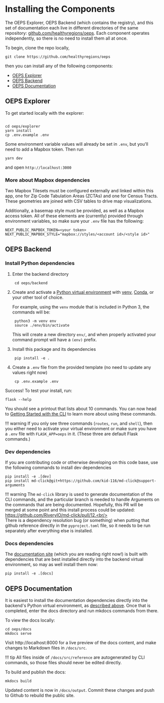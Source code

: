 # Installing the Components

The OEPS Explorer, OEPS Backend (which contains the registry), and this set of documentation each live in different directories of the same repository: [github.com/healthyregions/oeps](https://github.com/healthyregions/oeps). Each component operates independently, so there is no need to install them all at once.


To begin, clone the repo locally,

```shell
git clone https://github.com/healthyregions/oeps
```

then you can install any of the following components:

- [OEPS Explorer](#oeps-explorer)
- [OEPS Backend](#oeps-backend)
- [OEPS Documentation](#oeps-documentation)

## OEPS Explorer

To get started locally with the explorer:

```

cd oeps/explorer
yarn install
cp .env.example .env
```

Some environment variable values will already be set in `.env`, but you'll need to add a Mapbox token. Then run

```
yarn dev
```

and open `http://localhost:3000`

### More about Mapbox dependencies

Two Mapbox Tilesets must be configured externally and linked within this app, one for Zip Code Tabulation Areas (ZCTAs) and one for Census Tracts. These geometries are joined with CSV tables to drive map visualizations.

Additionally, a basemap style must be provided, as well as a Mapbox access token. All of these elements are (currently) provided through environment variables, so make sure your `.env` file has the following:

```
NEXT_PUBLIC_MAPBOX_TOKEN=<your token>
NEXT_PUBLIC_MAPBOX_STYLE="mapbox://styles/<account id>/<style id>"
```

## OEPS Backend

### Install Python dependencies

1. Enter the backend directory

        cd oeps/backend

2. Create and activate a [Python virtual environment](https://realpython.com/python-virtual-environments-a-primer/) with [venv](https://docs.python.org/3/library/venv.html), [Conda](https://docs.conda.io/projects/conda/en/latest/user-guide/install/index.html), or your other tool of choice.

    For example, using the `venv` module that is included in Python 3, the commands will be:

        python3 -m venv env
        source ./env/bin/activate

    This will create a new directory `env/`, and when properly activated your command prompt will have a `(env)` prefix.

3. Install this package and its dependencies

        pip install -e .

4. Create a `.env` file from the provided template (no need to update any values right now)

        cp .env.example .env

Success! To test your install, run:

```shell
flask --help
```

You should see a printout that lists about 10 commands. You can now head to [Getting Started with the CLI](./getting-started-with-cli.md) to learn more about using these commands.

!!! warning
    If you only see three commands (`routes`, `run`, and `shell`), then you either need to activate your virtual environment or make sure you have a `.env` file with `FLASK_APP=oeps` in it. (These three are default Flask commands.)


### Dev dependencies

If you are contributing code or otherwise developing on this code base, use the following commands to install dev dependencies

```shell
pip install -e .[dev]
pip install md-click@git+https://github.com/kid-116/md-click@support-arguments
```

!!! warning
    The `md-click` library is used to generate documentation of the CLI commands, and the particular branch is needed to handle Arguments on the commands that are being documented. Hopefully, this PR will be merged at some point and this install process could be updated: https://github.com/RiveryIO/md-click/pull/12.<br/><br/>There is a dependency resolution bug (or something) when putting that github reference directly in the `pyproject.toml` file, so it needs to be run separately after everything else is installed.

### Docs dependencies

The [documentation site](#oeps-documentation) (which you are reading right now!) is built with dependencies that are best installed directly into the backend virtual environment, so may as well install them now:

```shell
pip install -e .[docs]
```

## OEPS Documentation

It is easiest to install the documentation dependencies directly into the backend's Python virtual environment, as [described above](#docs-dependencies). Once that is completed, enter the docs directory and run mkdocs commands from there.

To view the docs locally:

```shell
cd oeps/docs
mkdocs serve
```

Visit http://localhost:8000 for a live preview of the docs content, and make changes to Markdown files in `/docs/src`.

!!! tip
    All files inside of `/docs/src/reference` are autogenerated by CLI commands, so those files should never be edited directly.

To build and publish the docs:

```shell
mkdocs build
```

Updated content is now in `/docs/output`. Commit these changes and push to Github to rebuild the public site.
